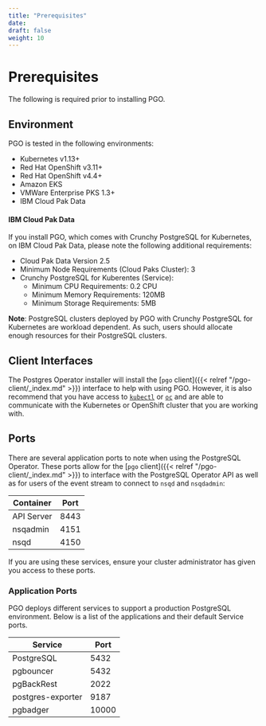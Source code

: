 ```yaml
---
title: "Prerequisites"
date:
draft: false
weight: 10
---
```


# Prerequisites

The following is required prior to installing PGO.

## Environment

PGO is tested in the following environments:

* Kubernetes v1.13+
* Red Hat OpenShift v3.11+
* Red Hat OpenShift v4.4+
* Amazon EKS
* VMWare Enterprise PKS 1.3+
* IBM Cloud Pak Data

#### IBM Cloud Pak Data

If you install PGO, which comes with Crunchy
PostgreSQL for Kubernetes, on IBM Cloud Pak Data, please note the following
additional requirements:

* Cloud Pak Data Version 2.5
* Minimum Node Requirements (Cloud Paks Cluster): 3
* Crunchy PostgreSQL for Kuberentes (Service):
  * Minimum CPU Requirements: 0.2 CPU
  * Minimum Memory Requirements: 120MB
  * Minimum Storage Requirements: 5MB

**Note**: PostgreSQL clusters deployed by PGO with
Crunchy PostgreSQL for Kubernetes are workload dependent. As such, users should
allocate enough resources for their PostgreSQL clusters.

## Client Interfaces

The Postgres Operator installer will install the [`pgo` client]({{< relref "/pgo-client/_index.md" >}}) interface
to help with using PGO. However, it is also recommend that
you have access to [`kubectl`](https://kubernetes.io/docs/tasks/tools/install-kubectl/)
or [`oc`](https://www.okd.io/download.html) and are able to communicate with the
Kubernetes or OpenShift cluster that you are working with.

## Ports

There are several application ports to note when using the PostgreSQL Operator.
These ports allow for the [`pgo` client]({{< relref "/pgo-client/_index.md" >}})
to interface with the PostgreSQL Operator API as well as for users of the event
stream to connect to `nsqd` and `nsqdadmin`:

| Container | Port |
| --- | --- |
| API Server | 8443 |
| nsqadmin | 4151 |
| nsqd | 4150 |

If you are using these services, ensure your cluster administrator has given you
access to these ports.

### Application Ports

PGO deploys different services to support a production
PostgreSQL environment. Below is a list of the applications and their default
Service ports.

| Service | Port |
| --- | --- |
| PostgreSQL | 5432 |
| pgbouncer | 5432 |
| pgBackRest | 2022 |
| postgres-exporter | 9187 |
| pgbadger | 10000 |
